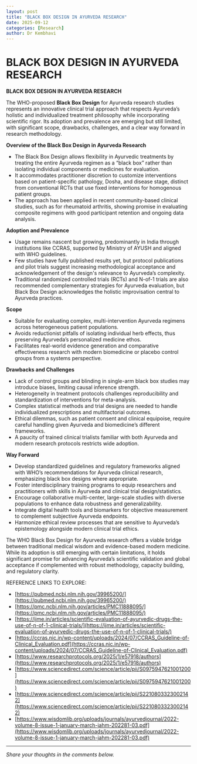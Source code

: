 ```yaml
---
layout: post
title: "BLACK BOX DESIGN IN AYURVEDA RESEARCH"
date: 2025-09-12
categories: [Research]
author: Dr Kembhavi
---
```


# BLACK BOX DESIGN IN AYURVEDA RESEARCH

**BLACK BOX DESIGN IN AYURVEDA RESEARCH**

The WHO-proposed **Black Box Design** for Ayurveda research studies represents an innovative clinical trial approach that respects Ayurveda’s holistic and individualized treatment philosophy while incorporating scientific rigor. Its adoption and prevalence are emerging but still limited, with significant scope, drawbacks, challenges, and a clear way forward in research methodology.

**Overview of the Black Box Design in Ayurveda Research**

- The Black Box Design allows flexibility in Ayurvedic treatments by treating the entire Ayurveda regimen as a “black box” rather than isolating individual components or medicines for evaluation.
- It accommodates practitioner discretion to customize interventions based on patient-specific pathology, Dosha, and disease stage, distinct from conventional RCTs that use fixed interventions for homogenous patient groups. 
- The approach has been applied in recent community-based clinical studies, such as for rheumatoid arthritis, showing promise in evaluating composite regimens with good participant retention and ongoing data analysis. 

**Adoption and Prevalence**

- Usage remains nascent but growing, predominantly in India through institutions like CCRAS, supported by Ministry of AYUSH and aligned with WHO guidelines. 
- Few studies have fully published results yet, but protocol publications and pilot trials suggest increasing methodological acceptance and acknowledgement of the design's relevance to Ayurveda’s complexity. 
- Traditional randomized controlled trials (RCTs) and N-of-1 trials are also recommended complementary strategies for Ayurveda evaluation, but Black Box Design acknowledges the holistic improvisation central to Ayurveda practices. 

**Scope**

- Suitable for evaluating complex, multi-intervention Ayurveda regimens across heterogeneous patient populations.
- Avoids reductionist pitfalls of isolating individual herb effects, thus preserving Ayurveda’s personalized medicine ethos.
- Facilitates real-world evidence generation and comparative effectiveness research with modern biomedicine or placebo control groups from a systems perspective. 

**Drawbacks and Challenges**

- Lack of control groups and blinding in single-arm black box studies may introduce biases, limiting causal inference strength. 
- Heterogeneity in treatment protocols challenges reproducibility and standardization of interventions for meta-analysis. 
- Complex statistical methods and trial designs are needed to handle individualized prescriptions and multifactorial outcomes. 
- Ethical dilemmas, such as patient consent and clinical equipoise, require careful handling given Ayurveda and biomedicine’s different frameworks. 
- A paucity of trained clinical trialists familiar with both Ayurveda and modern research protocols restricts wide adoption. 

**Way Forward**

- Develop standardized guidelines and regulatory frameworks aligned with WHO’s recommendations for Ayurveda clinical research, emphasizing black box designs where appropriate. 
- Foster interdisciplinary training programs to equip researchers and practitioners with skills in Ayurveda and clinical trial design/statistics. 
- Encourage collaborative multi-center, large-scale studies with diverse populations to enhance data robustness and generalizability. 
- Integrate digital health tools and biomarkers for objective measurement to complement subjective Ayurveda endpoints.
- Harmonize ethical review processes that are sensitive to Ayurveda’s epistemology alongside modern clinical trial ethics. 

The WHO Black Box Design for Ayurveda research offers a viable bridge between traditional medical wisdom and evidence-based modern medicine. While its adoption is still emerging with certain limitations, it holds significant promise for advancing Ayurveda’s scientific validation and global acceptance if complemented with robust methodology, capacity building, and regulatory clarity.

REFERENCE LINKS TO EXPLORE: 

- [https://pubmed.ncbi.nlm.nih.gov/39965200/](https://pubmed.ncbi.nlm.nih.gov/39965200/)
- [https://pmc.ncbi.nlm.nih.gov/articles/PMC11888095/](https://pmc.ncbi.nlm.nih.gov/articles/PMC11888095/)
- [https://ijme.in/articles/scientific-evaluation-of-ayurvedic-drugs-the-use-of-n-of-1-clinical-trials/](https://ijme.in/articles/scientific-evaluation-of-ayurvedic-drugs-the-use-of-n-of-1-clinical-trials/)
- [https://ccras.nic.in/wp-content/uploads/2024/07/CCRAS_Guideline-of-Clinical_Evaluation.pdf](https://ccras.nic.in/wp-content/uploads/2024/07/CCRAS_Guideline-of-Clinical_Evaluation.pdf)
- [https://www.researchprotocols.org/2025/1/e57918/authors](https://www.researchprotocols.org/2025/1/e57918/authors)
- [https://www.sciencedirect.com/science/article/pii/S0975947621001200](https://www.sciencedirect.com/science/article/pii/S0975947621001200)
- [https://www.sciencedirect.com/science/article/pii/S2210803323002142](https://www.sciencedirect.com/science/article/pii/S2210803323002142)
- [https://www.wisdomlib.org/uploads/journals/ayurvedjournal/2022-volume-8-issue-1-january-march-jahm-202281-03.pdf](https://www.wisdomlib.org/uploads/journals/ayurvedjournal/2022-volume-8-issue-1-january-march-jahm-202281-03.pdf)

---

*Share your thoughts in the comments below.*

